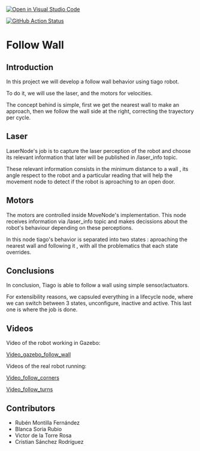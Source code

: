 [![Open in Visual Studio Code](https://classroom.github.com/assets/open-in-vscode-f059dc9a6f8d3a56e377f745f24479a46679e63a5d9fe6f495e02850cd0d8118.svg)](https://classroom.github.com/online_ide?assignment_repo_id=6883687&assignment_repo_type=AssignmentRepo)

[![GitHub Action
Status](https://github.com/Docencia-fmrico/follow_wall_cavros/workflows/main/badge.svg)](https://github.com/Docencia-fmrico/follow_wall_cavros)

# Follow Wall
## Introduction
In this project we will develop a follow wall behavior using tiago robot.

To do it, we will use the laser, and the motors for velocities.

The concept behind is simple, first we get the nearest wall to make an approach, then we follow the wall side at the right, correcting the trayectory per cycle.

## Laser
LaserNode's job is to capture the laser perception of the robot and choose its relevant information that later will be published in /laser_info topic.

These relevant information consists in the minimum distance to a wall , its angle respect to the robot and a particular reading that will help the movement node to detect if the robot is aproaching to an open door.

## Motors
The motors are controlled inside MoveNode's implementation. This node receives information via /laser_info topic and makes decissions about the robot's behaviour depending on these perceptions.

In this node tiago's behavior is separated into two states : aproaching the nearest wall and following it , with all the problematics that each state overrides. 

## Conclusions
In conclusion, Tiago is able to follow a wall using simple sensor/actuators.

For extensibility reasons, we capsuled everything in a lifecycle node, where we can switch between 3 states, unconfigure, inactive and active. This last one is where the job is done.

## Videos

Video of the robot working in Gazebo:

[Video_gazebo_follow_wall](https://urjc-my.sharepoint.com/:v:/g/personal/v_delatorre_2019_alumnos_urjc_es/EfGfeaxClGBBiwwTuLXH_w0BTLgBT-TUQoRV9uln_RQ5NA?e=EVxZuO)

Videos of the real robot running:

[Video_follow_corners](https://urjc-my.sharepoint.com/:v:/g/personal/r_montillaf_2019_alumnos_urjc_es/EYs1AoZE1-xKqDASg9e0-84BJwlyLanlmBEnYzI_P4EwcA?e=doxDcn)

[Video_follow_turns](https://urjc-my.sharepoint.com/:v:/g/personal/r_montillaf_2019_alumnos_urjc_es/EXmkvGisdyxDqYQs6fM6loQB1oCNjSdUZrWV8r9qWzjlAQ?e=zkUxEo)



## Contributors
* Rubén Montilla Fernández
* Blanca Soria Rubio
* Victor de la Torre Rosa
* Cristian Sánchez Rodríguez 
